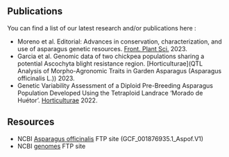 

## Publications
You can find a list of our latest research and/or publications here : 

  * Moreno et al. Editorial: Advances in conservation, characterization, and use of asparagus genetic resources. [Front. Plant Sci.](https://www.frontiersin.org/articles/10.3389/fpls.2023.1332117/full) 2023.  
  * Garcia et al. Genomic data of two chickpea populations sharing a potential Ascochyta blight resistance region. [Horticulturae](QTL Analysis of Morpho-Agronomic Traits in Garden Asparagus (Asparagus officinalis L.)) 2023.
  * Genetic Variability Assessment of a Diploid Pre-Breeding Asparagus Population Developed Using the Tetraploid Landrace ‘Morado de Huétor’. [Horticulturae](https://www.mdpi.com/2311-7524/8/10/859) 2022.
    
    
## Resources

 * NCBI [Asparagus officinalis](https://ftp.ncbi.nlm.nih.gov/genomes/refseq/plant/Asparagus_officinalis/all_assembly_versions/GCF_001876935.1_Aspof.V1/) FTP site (GCF_001876935.1_Aspof.V1)    
 * NCBI [genomes](https://ftp.ncbi.nlm.nih.gov/genomes/all/) FTP site  
